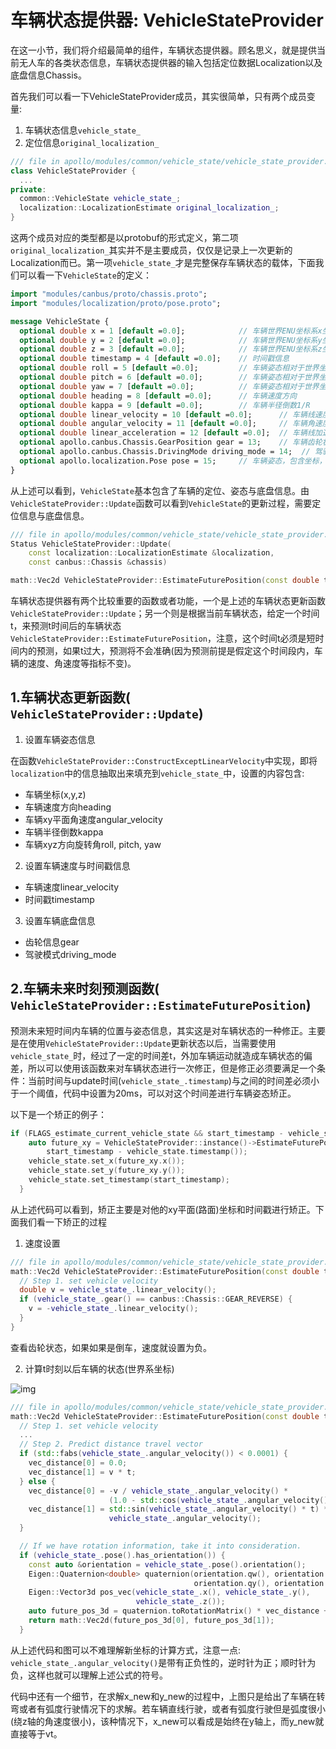 # 车辆状态提供器: VehicleStateProvider

在这一小节，我们将介绍最简单的组件，车辆状态提供器。顾名思义，就是提供当前无人车的各类状态信息，车辆状态提供器的输入包括定位数据Localization以及底盘信息Chassis。

首先我们可以看一下VehicleStateProvider成员，其实很简单，只有两个成员变量:

1. 车辆状态信息`vehicle_state_`
2. 定位信息`original_localization_`

```c++
/// file in apollo/modules/common/vehicle_state/vehicle_state_provider.h
class VehicleStateProvider {
  ...
private:
  common::VehicleState vehicle_state_;
  localization::LocalizationEstimate original_localization_;
}
```

这两个成员对应的类型都是以protobuf的形式定义，第二项`original_localization_`其实并不是主要成员，仅仅是记录上一次更新的Localization而已。第一项`vehicle_state_`才是完整保存车辆状态的载体，下面我们可以看一下`VehicleState`的定义：

```protobuf
import "modules/canbus/proto/chassis.proto";
import "modules/localization/proto/pose.proto";

message VehicleState {
  optional double x = 1 [default =0.0];            // 车辆世界ENU坐标系x坐标
  optional double y = 2 [default =0.0];            // 车辆世界ENU坐标系y坐标
  optional double z = 3 [default =0.0];            // 车辆世界ENU坐标系z坐标
  optional double timestamp = 4 [default =0.0];    // 时间戳信息
  optional double roll = 5 [default =0.0];         // 车辆姿态相对于世界坐标系x轴旋转角度
  optional double pitch = 6 [default =0.0];        // 车辆姿态相对于世界坐标系y轴旋转角度
  optional double yaw = 7 [default =0.0];          // 车辆姿态相对于世界坐标系z轴旋转角度
  optional double heading = 8 [default =0.0];      // 车辆速度方向
  optional double kappa = 9 [default =0.0];        // 车辆半径倒数1/R
  optional double linear_velocity = 10 [default =0.0];      // 车辆线速度
  optional double angular_velocity = 11 [default =0.0];     // 车辆角速度
  optional double linear_acceleration = 12 [default =0.0];  // 车辆线加速度
  optional apollo.canbus.Chassis.GearPosition gear = 13;    // 车辆齿轮状态，包含前进、倒车。停车、低速等状态
  optional apollo.canbus.Chassis.DrivingMode driving_mode = 14;  // 驾驶状态，包含手动驾驶、自动驾驶、转向、刹车与油门等状态
  optional apollo.localization.Pose pose = 15;     // 车辆姿态，包含坐标，局部到世界坐标系变换矩阵，线速度(矢量)，线加速度(矢量)等信息。
}
```

从上述可以看到，`VehicleState`基本包含了车辆的定位、姿态与底盘信息。由`VehicleStateProvider::Update`函数可以看到`VehicleState`的更新过程，需要定位信息与底盘信息。

```c++
/// file in apollo/modules/common/vehicle_state/vehicle_state_provider.cc
Status VehicleStateProvider::Update(
    const localization::LocalizationEstimate &localization,
    const canbus::Chassis &chassis)

math::Vec2d VehicleStateProvider::EstimateFuturePosition(const double t) const
```

车辆状态提供器有两个比较重要的函数或者功能，一个是上述的车辆状态更新函数`VehicleStateProvider::Update`；另一个则是根据当前车辆状态，给定一个时间t，来预测t时间后的车辆状态`VehicleStateProvider::EstimateFuturePosition`，注意，这个时间t必须是短时间内的预测，如果t过大，预测将不会准确(因为预测前提是假定这个时间段内，车辆的速度、角速度等指标不变)。

## 1.车辆状态更新函数( `VehicleStateProvider::Update`)

1. 设置车辆姿态信息

在函数`VehicleStateProvider::ConstructExceptLinearVelocity`中实现，即将`localization`中的信息抽取出来填充到`vehicle_state_`中，设置的内容包含:

- 车辆坐标(x,y,z)
- 车辆速度方向heading
- 车辆xy平面角速度angular_velocity
- 车辆半径倒数kappa
- 车辆xyz方向旋转角roll, pitch, yaw

2. 设置车辆速度与时间戳信息

- 车辆速度linear_velocity
- 时间戳timestamp

3. 设置车辆底盘信息

- 齿轮信息gear
- 驾驶模式driving_mode

## 2.车辆未来时刻预测函数( `VehicleStateProvider::EstimateFuturePosition`)

预测未来短时间内车辆的位置与姿态信息，其实这是对车辆状态的一种修正。主要是在使用`VehicleStateProvider::Update`更新状态以后，当需要使用`vehicle_state_`时，经过了一定的时间差t，外加车辆运动就造成车辆状态的偏差，所以可以使用该函数来对车辆状态进行一次修正，但是修正必须要满足一个条件：当前时间与update时间(`vehicle_state_.timestamp`)与之间的时间差必须小于一个阈值，代码中设置为20ms，可以对这个时间差进行车辆姿态矫正。

以下是一个矫正的例子：

```c++
if (FLAGS_estimate_current_vehicle_state && start_timestamp - vehicle_state.timestamp() < 0.020) {
    auto future_xy = VehicleStateProvider::instance()->EstimateFuturePosition(
        start_timestamp - vehicle_state.timestamp());
    vehicle_state.set_x(future_xy.x());
    vehicle_state.set_y(future_xy.y());
    vehicle_state.set_timestamp(start_timestamp);
  }
```

从上述代码可以看到，矫正主要是对他的xy平面(路面)坐标和时间戳进行矫正。下面我们看一下矫正的过程

1. 速度设置

```c++
/// file in apollo/modules/common/vehicle_state/vehicle_state_provider.cc
math::Vec2d VehicleStateProvider::EstimateFuturePosition(const double t) const {
  // Step 1. set vehicle velocity
  double v = vehicle_state_.linear_velocity();
  if (vehicle_state_.gear() == canbus::Chassis::GEAR_REVERSE) {
    v = -vehicle_state_.linear_velocity();
  }
}
```

查看齿轮状态，如果如果是倒车，速度就设置为负。

2. 计算t时刻以后车辆的状态(世界系坐标)

![img](../../images/planning/future_estimation.png)

```c++
/// file in apollo/modules/common/vehicle_state/vehicle_state_provider.cc
math::Vec2d VehicleStateProvider::EstimateFuturePosition(const double t) const {
  // Step 1. set vehicle velocity
  ...
  // Step 2. Predict distance travel vector
  if (std::fabs(vehicle_state_.angular_velocity()) < 0.0001) {
    vec_distance[0] = 0.0;
    vec_distance[1] = v * t;
  } else {
    vec_distance[0] = -v / vehicle_state_.angular_velocity() *                 // x_new
                      (1.0 - std::cos(vehicle_state_.angular_velocity() * t));
    vec_distance[1] = std::sin(vehicle_state_.angular_velocity() * t) * v /    // y_new
                      vehicle_state_.angular_velocity();
  }

  // If we have rotation information, take it into consideration.
  if (vehicle_state_.pose().has_orientation()) {
    const auto &orientation = vehicle_state_.pose().orientation();        
    Eigen::Quaternion<double> quaternion(orientation.qw(), orientation.qx(),
                                         orientation.qy(), orientation.qz());
    Eigen::Vector3d pos_vec(vehicle_state_.x(), vehicle_state_.y(),
                            vehicle_state_.z());
    auto future_pos_3d = quaternion.toRotationMatrix() * vec_distance + pos_vec;  // (x', y')
    return math::Vec2d(future_pos_3d[0], future_pos_3d[1]);
  }
```

从上述代码和图可以不难理解新坐标的计算方式，注意一点: `vehicle_state_.angular_velocity()`是带有正负性的，逆时针为正；顺时针为负，这样也就可以理解上述公式的符号。

代码中还有一个细节，在求解x_new和y_new的过程中，上图只是给出了车辆在转弯或者有弧度行驶情况下的求解。若车辆直线行驶，或者有弧度行驶但是弧度很小(绕z轴的角速度很小)，该种情况下，x_new可以看成是始终在y轴上，而y_new就直接等于vt。